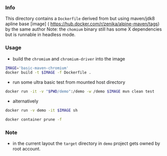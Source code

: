 ### Info

This directory contains a `Dockerfile` derived from [](https://github.com/Zenika/alpine-chrome/blob/master/Dockerfile) but using maven/jdk8 apline base [image] ( https://hub.docker.com/r/zenika/alpine-maven/tags)
by the same author
Note: the `chomium` binary still has some X dependencies but is runnable in headless mode.

### Usage

* build the `chromium` and `chromium-driver` into the image
```sh
IMAGE='basic-maven-chromium'
docker build -t $IMAGE -f Dockerfile .
```
* run some ultra basic test from mounted host directory
```sh
docker run -it -v "$PWD/demo":/demo -w /demo $IMAGE mvn clean test
```
* alternatively 
```sh
docker run -v demo -it $IMAGE sh
```
```sh
docker container prune -f
```
### Note

* in the current layout the `target` directory in `demo` project gets owned by root account.


